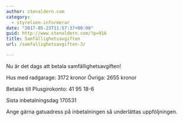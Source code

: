 ```yaml
---
author: stenaldern.com
category:
  - styrelsen-informerar
date: "2017-05-23T11:57:37+00:00"
guid: http://www.stenaldern.com/?p=916
title: Samfällighetsavgiften
url: /samfallighetsavgiften-3/

---
```

Nu är det dags att betala samfällighetsavgiften!

Hus med radgarage: 3172 kronor
Övriga: 2655 kronor

Betalas till Plusgirokonto: 41 95 18-6

Sista inbetalningsdag 170531

Ange gärna gatuadress på inbetalningen så underlättas uppföljningen.
